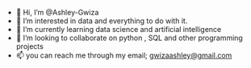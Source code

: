 - 👋 Hi, I’m @Ashley-Gwiza
- 👀 I’m interested in data and everything to do with it.
- 🌱 I’m currently learning data science and artificial intelligence
- 💞️ I’m looking to collaborate on python , SQL and other programming projects
- 📫 you can reach me through my email; gwizaashley@gmail.com

<!---
Ashley-Gwiza/Ashley-Gwiza is a ✨ special ✨ repository because its `README.md` (this file) appears on your GitHub profile.
You can click the Preview link to take a look at your changes.
--->
